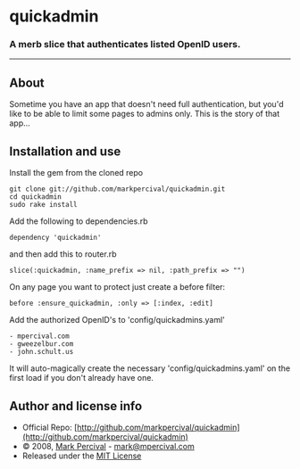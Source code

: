 # quickadmin

### A merb slice that authenticates listed OpenID users.

____

## About

Sometime you have an app that doesn't need full authentication, but you'd like to be able to
limit some pages to admins only. This is the story of that app...

## Installation and use

Install the gem from the cloned repo

    git clone git://github.com/markpercival/quickadmin.git
    cd quickadmin
    sudo rake install

Add the following to dependencies.rb

    dependency 'quickadmin'

and then add this to router.rb

    slice(:quickadmin, :name_prefix => nil, :path_prefix => "")

On any page you want to protect just create a before filter:

    before :ensure_quickadmin, :only => [:index, :edit]

Add the authorized OpenID's to 'config/quickadmins.yaml'

    - mpercival.com
    - gweezelbur.com
    - john.schult.us
    
It will auto-magically create the necessary 'config/quickadmins.yaml'
on the first load if you don't already have one.

## Author and license info

- Official Repo: [http://github.com/markpercival/quickadmin](http://github.com/markpercival/quickadmin)
- &copy; 2008, [Mark Percival](http://mpercival.com) - [mark@mpercival.com](mailto:mark@mpercival.com)
- Released under the [MIT License](http://www.opensource.org/licenses/mit-license.php)